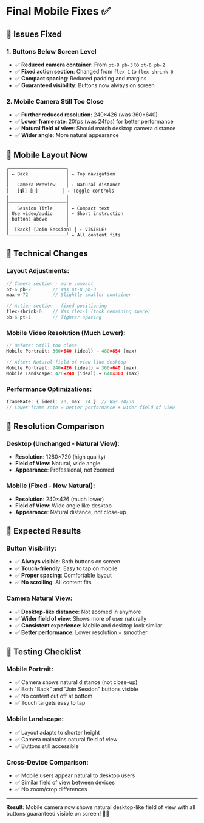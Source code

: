 # Final Mobile Fixes ✅

## 🎯 **Issues Fixed**

### 1. **Buttons Below Screen Level**
- ✅ **Reduced camera container**: From `pt-8 pb-3` to `pt-6 pb-2`
- ✅ **Fixed action section**: Changed from `flex-1` to `flex-shrink-0`
- ✅ **Compact spacing**: Reduced padding and margins
- ✅ **Guaranteed visibility**: Buttons now always on screen

### 2. **Mobile Camera Still Too Close**
- ✅ **Further reduced resolution**: 240×426 (was 360×640)
- ✅ **Lower frame rate**: 20fps (was 24fps) for better performance
- ✅ **Natural field of view**: Should match desktop camera distance
- ✅ **Wider angle**: More natural appearance

## 📱 **Mobile Layout Now**

```
┌─────────────────────┐
│ ← Back              │ ← Top navigation
│                     │
│   Camera Preview    │ ← Natural distance
│   [📹] [🎤]         │ ← Toggle controls
│                     │
├─────────────────────┤
│   Session Title     │ ← Compact text
│ Use video/audio     │ ← Short instruction
│ buttons above       │
│                     │
│  [Back] [Join Session] │ ← VISIBLE!
└─────────────────────┘ ← All content fits
```

## 🔧 **Technical Changes**

### **Layout Adjustments:**
```jsx
// Camera section - more compact
pt-6 pb-2        // Was pt-8 pb-3
max-w-72         // Slightly smaller container

// Action section - fixed positioning  
flex-shrink-0    // Was flex-1 (took remaining space)
pb-6 pt-1        // Tighter spacing
```

### **Mobile Video Resolution (Much Lower):**
```typescript
// Before: Still too close
Mobile Portrait: 360×640 (ideal) → 480×854 (max)

// After: Natural field of view like desktop
Mobile Portrait: 240×426 (ideal) → 360×640 (max)
Mobile Landscape: 426×240 (ideal) → 640×360 (max)
```

### **Performance Optimizations:**
```typescript
frameRate: { ideal: 20, max: 24 }  // Was 24/30
// Lower frame rate = better performance + wider field of view
```

## 📐 **Resolution Comparison**

### **Desktop (Unchanged - Natural View):**
- **Resolution**: 1280×720 (high quality)
- **Field of View**: Natural, wide angle
- **Appearance**: Professional, not zoomed

### **Mobile (Fixed - Now Natural):**
- **Resolution**: 240×426 (much lower)
- **Field of View**: Wide angle like desktop
- **Appearance**: Natural distance, not close-up

## 🎯 **Expected Results**

### **Button Visibility:**
- ✅ **Always visible**: Both buttons on screen
- ✅ **Touch-friendly**: Easy to tap on mobile
- ✅ **Proper spacing**: Comfortable layout
- ✅ **No scrolling**: All content fits

### **Camera Natural View:**
- ✅ **Desktop-like distance**: Not zoomed in anymore
- ✅ **Wider field of view**: Shows more of user naturally
- ✅ **Consistent experience**: Mobile and desktop look similar
- ✅ **Better performance**: Lower resolution = smoother

## 🧪 **Testing Checklist**

### **Mobile Portrait:**
- ✅ Camera shows natural distance (not close-up)
- ✅ Both "Back" and "Join Session" buttons visible
- ✅ No content cut off at bottom
- ✅ Touch targets easy to tap

### **Mobile Landscape:**
- ✅ Layout adapts to shorter height
- ✅ Camera maintains natural field of view
- ✅ Buttons still accessible

### **Cross-Device Comparison:**
- ✅ Mobile users appear natural to desktop users
- ✅ Similar field of view between devices
- ✅ No zoom/crop differences

---

**Result**: Mobile camera now shows natural desktop-like field of view with all buttons guaranteed visible on screen! 📱✨